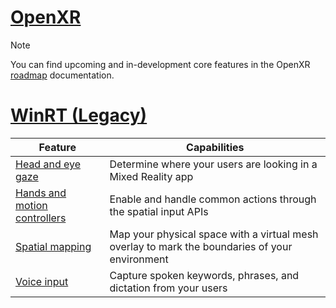 # [OpenXR](#tab/openxr)

> [!NOTE]
> You can find upcoming and in-development core features in the OpenXR [roadmap](../openxr.md#roadmap) documentation.

# [WinRT (Legacy)](#tab/winrt)

|  Feature  |  Capabilities  |
| --- | --- |
| [Head and eye gaze](../gaze-in-directx.md) | Determine where your users are looking in a Mixed Reality app |
| [Hands and motion controllers](../hands-and-motion-controllers-in-directx.md)| Enable and handle common actions through the spatial input APIs |
| [Spatial mapping](../spatial-mapping-in-directx.md) | Map your physical space with a virtual mesh overlay to mark the boundaries of your environment |
| [Voice input](../voice-input-in-directx.md) | Capture spoken keywords, phrases, and dictation from your users|
